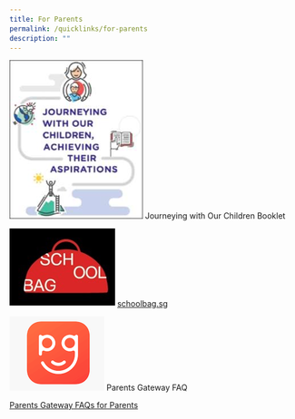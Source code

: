 ```yaml
---
title: For Parents
permalink: /quicklinks/for-parents
description: ""
---
```


![Journeying](/images/Journeying%20with%20our%20Children%20Booklet.jpg)
Journeying with Our Children Booklet

![schbag](/images/schbag.jpg)
[schoolbag.sg](https://www.schoolbag.edu.sg/)

![parents gateway](/images/PG%20image.png)
Parents Gateway FAQ

[Parents Gateway FAQs for Parents](/files/Parents%20Gateway%20FAQs%20for%20Parents.pdf)